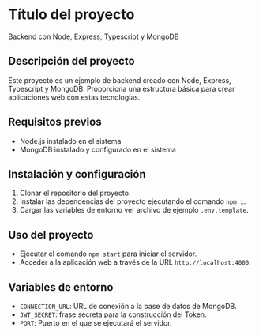 # Título del proyecto
Backend con Node, Express, Typescript y MongoDB

## Descripción del proyecto
Este proyecto es un ejemplo de backend creado con Node, Express, Typescript y MongoDB. Proporciona una estructura básica para crear aplicaciones web con estas tecnologías.

## Requisitos previos
* Node.js instalado en el sistema
* MongoDB instalado y configurado en el sistema

## Instalación y configuración
1. Clonar el repositorio del proyecto.
2. Instalar las dependencias del proyecto ejecutando el comando `npm i`.
3. Cargar las variables de entorno ver archivo de ejemplo `.env.template`.

## Uso del proyecto
* Ejecutar el comando `npm start` para iniciar el servidor.
* Acceder a la aplicación web a través de la URL `http://localhost:4000`.

## Variables de entorno
* `CONNECTION_URL`: URL de conexión a la base de datos de MongoDB.
* `JWT_SECRET`: frase secreta para la construcción del Token.
* `PORT`: Puerto en el que se ejecutará el servidor.